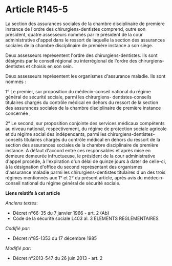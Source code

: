 # Article R145-5

La section des assurances sociales de la chambre disciplinaire de première instance de l'ordre des chirurgiens-dentistes
comprend, outre son président, quatre assesseurs nommés par le président de la cour administrative d'appel dans le ressort de
laquelle la section des assurances sociales de la chambre disciplinaire de première instance a son siège.

Deux assesseurs représentent l'ordre des chirurgiens-dentistes. Ils sont désignés par le conseil régional ou interrégional de
l'ordre des chirurgiens-dentistes et choisis en son sein.

Deux assesseurs représentent les organismes d'assurance maladie. Ils sont nommés :

1° Le premier, sur proposition du médecin-conseil national du régime général de sécurité sociale, parmi les chirurgiens-
dentistes-conseils titulaires chargés du contrôle médical en dehors du ressort de la section des assurances sociales de la
chambre disciplinaire de première instance concernée ;

2° Le second, sur proposition conjointe des services médicaux compétents au niveau national, respectivement, du régime de
protection sociale agricole et du régime social des indépendants, parmi les chirurgiens-dentistes-conseils titulaires chargés
du contrôle médical en dehors du ressort de la section des assurances sociales de la chambre disciplinaire de première
instance. A défaut d'accord entre ces responsables et après mise en demeure demeurée infructueuse, le président de la cour
administrative d'appel procède, à l'expiration d'un délai de quinze jours à dater de celle-ci, à la désignation d'office du
second représentant des organismes d'assurance maladie parmi les chirurgiens-dentistes titulaires d'un des trois régimes
mentionnés aux 1° et 2° du présent article, après avis du médecin-conseil national du régime général de sécurité sociale.

**Liens relatifs à cet article**

_Anciens textes_:

  - Décret n°66-35 du 7 janvier 1966 - art. 2 (Ab)
  - Code de la sécurité sociale L403 al. 3 ELEMENTS REGLEMENTAIRES

_Codifié par_:

  - Décret n°85-1353 du 17 décembre 1985

_Modifié par_:

  - Décret n°2013-547 du 26 juin 2013 - art. 2
